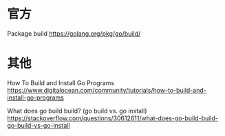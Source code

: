 
# 官方

Package build https://golang.org/pkg/go/build/

# 其他

How To Build and Install Go Programs https://www.digitalocean.com/community/tutorials/how-to-build-and-install-go-programs

What does go build build? (go build vs. go install) https://stackoverflow.com/questions/30612611/what-does-go-build-build-go-build-vs-go-install
